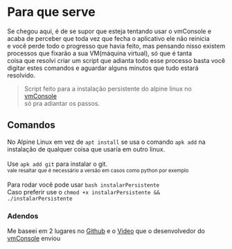 # Para que serve
Se chegou aqui, é de se supor que esteja tentando usar o vmConsole e acaba de perceber que toda vez que fecha o aplicativo ele não reinicia <br>
e você perde todo o progresso que havia feito, mas pensando nisso existem processos que fixarão a sua VM(máquina virtual), só que é tanta<br>
coisa que resolvi criar um script que adianta todo esse processo basta você digitar estes comandos e aguardar alguns minutos que tudo estará resolvido.<br>
>Script feito para a instalação persistente do alpine linux no [vmConsole](https://play.google.com/store/apps/details?id=sylirre.vmconsole) <br>
>só pra adiantar os passos.
## Comandos
No Alpine Linux em vez de ```apt install```
se usa o comando ``` apk add ``` 
na instalação de qualquer coisa que usaría em outro linux.<br><br>
Use ``` apk add git ``` 
para instalar o git.
 <br><sup> vale resaltar que é necessário a versão em casos como python por exemplo</sup>
<br><br>
Para rodar você pode usar
```bash instalarPersistente ``` <br>
Caso preferir use o ``` chmod +x instalarPersistente && ./instalarPersistente ``` 

### Adendos
Me baseei em 2 lugares no
[Github](https://github.com/sylirre/vmConsole/wiki/03-Installing-OS-on-Disk) e o
[Video](https://youtube.com/watch?v=UkuLASG2JDQ) que o desenvolvedor do [vmConsole](https://play.google.com/store/apps/details?id=sylirre.vmconsole) enviou
